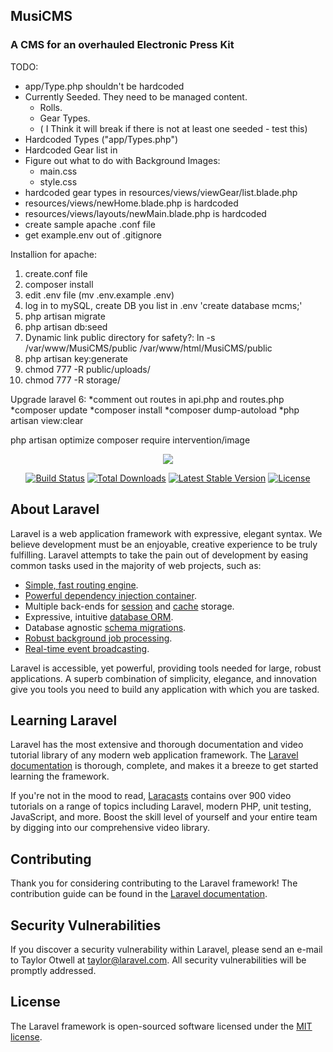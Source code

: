 ## MusiCMS

### A CMS for an overhauled Electronic Press Kit


TODO:

* app/Type.php shouldn't be hardcoded
* Currently Seeded. They need to be managed content.
  * Rolls.
  * Gear Types.
  * ( I Think it will break if there is not at least one seeded - test this)
* Hardcoded Types ("app/Types.php")
* Hardcoded Gear list in 
* Figure out what to do with Background Images:
    *  main.css
    *  style.css
* hardcoded gear types in resources/views/viewGear/list.blade.php
* resources/views/newHome.blade.php is hardcoded
* resources/views/layouts/newMain.blade.php is hardcoded
* create sample apache .conf file
* get example.env out of .gitignore
  
Installion for apache:
1. create.conf file
2. composer install
3. edit .env file (mv .env.example .env)
3. log in to mySQL, create DB you list in .env 'create database mcms;'
4. php artisan migrate
4. php artisan db:seed
4. Dynamic link public directory for safety?: ln -s /var/www/MusiCMS/public /var/www/html/MusiCMS/public
5. php artisan key:generate
6. chmod 777 -R public/uploads/
8. chmod 777 -R storage/


Upgrade laravel 6:
*comment out routes in api.php and routes.php
*composer update
*composer install
*composer dump-autoload
*php artisan view:clear

<!-- sudo apt-get install composer
php composer.phar require intervention/image -->
php artisan optimize
composer require intervention/image

<p align="center"><img src="https://laravel.com/assets/img/components/logo-laravel.svg"></p>

<p align="center">
<a href="https://travis-ci.org/laravel/framework"><img src="https://travis-ci.org/laravel/framework.svg" alt="Build Status"></a>
<a href="https://packagist.org/packages/laravel/framework"><img src="https://poser.pugx.org/laravel/framework/d/total.svg" alt="Total Downloads"></a>
<a href="https://packagist.org/packages/laravel/framework"><img src="https://poser.pugx.org/laravel/framework/v/stable.svg" alt="Latest Stable Version"></a>
<a href="https://packagist.org/packages/laravel/framework"><img src="https://poser.pugx.org/laravel/framework/license.svg" alt="License"></a>
</p>

## About Laravel

Laravel is a web application framework with expressive, elegant syntax. We believe development must be an enjoyable, creative experience to be truly fulfilling. Laravel attempts to take the pain out of development by easing common tasks used in the majority of web projects, such as:

- [Simple, fast routing engine](https://laravel.com/docs/routing).
- [Powerful dependency injection container](https://laravel.com/docs/container).
- Multiple back-ends for [session](https://laravel.com/docs/session) and [cache](https://laravel.com/docs/cache) storage.
- Expressive, intuitive [database ORM](https://laravel.com/docs/eloquent).
- Database agnostic [schema migrations](https://laravel.com/docs/migrations).
- [Robust background job processing](https://laravel.com/docs/queues).
- [Real-time event broadcasting](https://laravel.com/docs/broadcasting).

Laravel is accessible, yet powerful, providing tools needed for large, robust applications. A superb combination of simplicity, elegance, and innovation give you tools you need to build any application with which you are tasked.

## Learning Laravel

Laravel has the most extensive and thorough documentation and video tutorial library of any modern web application framework. The [Laravel documentation](https://laravel.com/docs) is thorough, complete, and makes it a breeze to get started learning the framework.

If you're not in the mood to read, [Laracasts](https://laracasts.com) contains over 900 video tutorials on a range of topics including Laravel, modern PHP, unit testing, JavaScript, and more. Boost the skill level of yourself and your entire team by digging into our comprehensive video library.

## Contributing

Thank you for considering contributing to the Laravel framework! The contribution guide can be found in the [Laravel documentation](http://laravel.com/docs/contributions).

## Security Vulnerabilities

If you discover a security vulnerability within Laravel, please send an e-mail to Taylor Otwell at taylor@laravel.com. All security vulnerabilities will be promptly addressed.

## License

The Laravel framework is open-sourced software licensed under the [MIT license](http://opensource.org/licenses/MIT).
